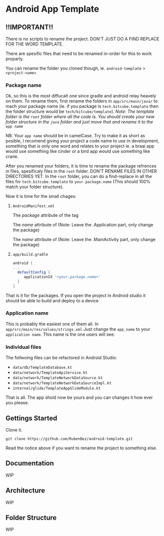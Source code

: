# Android App Template 



## !!IMPORTANT!!

There is no scripts to rename the project. DON'T JUST DO A FIND REPLACE FOR THE WORD TEMPLATE. 

There are spesific files that need to be renamed in-order for this to work proparly.

You can rename the folder you cloned though, ie. `android-template` > `<project-name>`

### Package name

Ok, so this is the most diffucalt one since gradle and android relay heavely on them. To rename them, first rename the folders in `app/src/main/java/` to mach your package name (ie. if you package is `tech.bitcube.template` then the folder structure would be `tech/bitcube/template`). *Note: The template folder is the `root` folder where all the code is. You should create your new folder structure in the `java` folder and just move that and rename it to the `app name`*

NB: Your `app name` should be in camelCase. Try to make it as short as posible, I recomend giving your project a code name to use in development, something that is only one word and relates to your project ie. a braai app would use something like cinder or a bird app would use something like crane. 

After you renamed your folders, it is time to rename the package refrences in files, spesificaly files in the `root` folder. DON'T RENAME FILES IN OTHER DIRECTORIES YET. In the `root` folder, you can do a find-replace in all the files for `tech.bitcube.template` to `your.package.name` (This should 100% match your folder structure).

Now it is time for the small chages:

1. `AndroidManifest.xml` 

   The *package* attribute of the <manifest> tag 

   The *name* attribute of <application> (Note: Leave the .Application part, only change the package)

   The *name* attribute of <activity> (Note: Leave the .MainActivity part, only change the package)

2. `app/build.gradle` 

   ```gradle
   android {
   ...
     defaultConfig {
   		applicationId '<your.package.name>'
     }
   }
   ```

That is it for the packages. If you open the project in Android studio it should be able to build and deploy to a device

### Application name

This is probably the easiest one of them all. In `app/src/main/res/values/strings.xml` Just change the `app_name` to your `application name`. This name is the one users will see.

### Individual files

The follwoing files can be refactored in Android Studio:

-  `data/db/TemplateDatabase.kt`
- `data/network/TemplateApiService.kt`
- `data/network/TemplateNetworkDataSource.kt`
- `data/network/TemplateNetworkDataSourceImpl.kt`
- `internal/glide/TemplateAppGlideModule.kt`



That is all. The app shold now be yours and you can changes it how ever you please.

## Gettings Started

Clone it.

```
git clone https://github.com/RubenBez/android-template.git 
```

Read the notice above if you want to rename the project to something else.



## Documentation

WIP

## Architecture

WIP

## Folder Structure

WIP